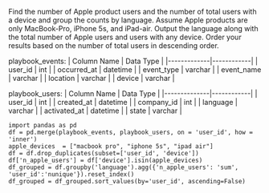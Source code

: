 Find the number of Apple product users and the number of total users with a device and group the counts by language. 
Assume Apple products are only MacBook-Pro, iPhone 5s, and iPad-air. Output the language along with the total number of Apple users and users with any device. 
Order your results based on the number of total users in descending order.

playbook_events:
| Column Name | Data Type  |
|-------------|------------|
| user_id     | int        |
| occurred_at | datetime   |
| event_type  | varchar    |
| event_name  | varchar    |
| location    | varchar    |
| device      | varchar    |

playbook_users:
| Column Name  | Data Type  |
|--------------|------------|
| user_id      | int        |
| created_at   | datetime   |
| company_id   | int        |
| language     | varchar    |
| activated_at | datetime   |
| state        | varchar    |

```
import pandas as pd
df = pd.merge(playbook_events, playbook_users, on = 'user_id', how = 'inner')
apple_devices  = ["macbook pro", "iphone 5s", "ipad air"]
df = df.drop_duplicates(subset=['user_id', 'device'])
df['n_apple_users'] = df['device'].isin(apple_devices)
df_grouped = df.groupby('language').agg({'n_apple_users': 'sum', 'user_id':'nunique'}).reset_index()
df_grouped = df_grouped.sort_values(by='user_id', ascending=False)
```
